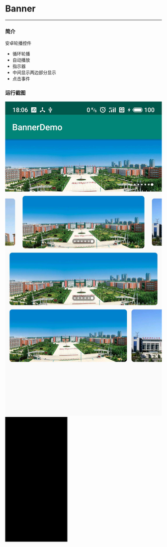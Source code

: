 # Banner
---
### 简介

安卓轮播控件

- 循环轮播
- 自动播放
- 指示器
- 中间显示两边部分显示
- 点击事件

### 运行截图
![运行截图][img_jpg] ![运行截图][img_gif]

[img_jpg]: https://raw.githubusercontent.com/liuxe66/Banner/master/bb.jpg
[img_gif]: https://raw.githubusercontent.com/liuxe66/Banner/master/aa.gif
